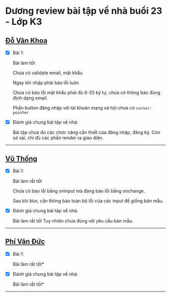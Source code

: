 # Dương review bài tập về nhà buổi 23 - Lớp K3

## [Đỗ Văn Khoa](https://github.com/mrkhoadev/F8-Fullstack-K3/tree/main/Day23)

- [x] Bài 1:

  Bài làm tốt

  Chưa có validate email, mật khẩu

  Ngay khi nhập phải báo lỗi luôn

  Chưa có báo lỗi mật khẩu phải đủ 6-20 ký tự, chưa có thông báo đúng định dạng email.

  Phần button đăng nhập với tài khoản mạng xã hội chưa có `cursor: pointer`

- [x] Đánh giá chung bài tập về nhà:

  Bài tập chưa đủ các chức năng cần thiết của đăng nhập, đăng ký. Còn sơ sài, chỉ đủ các phần render ra giao diện.

---

## [Vũ Thống](https://github.com/mrkhoadev/F8-Fullstack-K3/tree/main/Day23)

- [x] Bài 1:

  Bài làm rất tốt

  Chưa có báo lỗi bằng oninput mà đang báo lỗi bằng onchange.

  Sau khi blur, cần thông báo toàn bộ lỗi của các input để giống bản mẫu.

- [x] Đánh giá chung bài tập về nhà:

  Bài làm rất tốt Tuy nhiên chưa đúng với yêu cầu bản mẫu.

---

## [Phí Văn Đức](https://github.com/PhiVanDuc/Offline-F8-K3/tree/main/Day-23-JS)

- [x] Bài 1:

  Bài làm rất tốt\*

- [x] Đánh giá chung bài tập về nhà:

  Bài làm rất tốt\*

---
